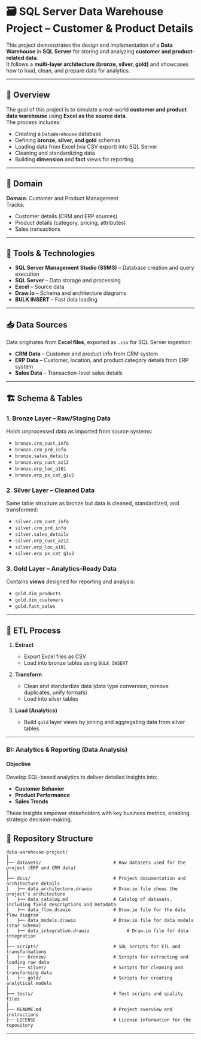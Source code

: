 # 🗃️ SQL Server Data Warehouse Project – Customer & Product Details

This project demonstrates the design and implementation of a **Data Warehouse** in **SQL Server** for storing and analyzing **customer and product-related data**.  
It follows a **multi-layer architecture (bronze, silver, gold)** and showcases how to load, clean, and prepare data for analytics.

---

## 📌 Overview
The goal of this project is to simulate a real-world **customer and product data warehouse** using **Excel as the source data**.  
The process includes:
- Creating a `DataWarehouse` database
- Defining **bronze, silver, and gold** schemas
- Loading data from Excel (via CSV export) into SQL Server
- Cleaning and standardizing data
- Building **dimension** and **fact** views for reporting

---

## 🏢 Domain
**Domain**: Customer and Product Management  
Tracks:
- Customer details (CRM and ERP sources)
- Product details (category, pricing, attributes)
- Sales transactions

---

## 🧰 Tools & Technologies
- **SQL Server Management Studio (SSMS)** – Database creation and query execution
- **SQL Server** – Data storage and processing
- **Excel** – Source data
- **Draw.io** – Schema and architecture diagrams
- **BULK INSERT** – Fast data loading

---

## 📥 Data Sources
Data originates from **Excel files**, exported as `.csv` for SQL Server ingestion:
- **CRM Data** – Customer and product info from CRM system
- **ERP Data** – Customer, location, and product category details from ERP system
- **Sales Data** – Transaction-level sales details

---

## 🏗️ Schema & Tables

### 1. **Bronze Layer** – Raw/Staging Data
Holds unprocessed data as imported from source systems:
- `bronze.crm_cust_info`
- `bronze.crm_prd_info`
- `bronze.sales_details`
- `bronze.erp_cust_az12`
- `bronze.erp_loc_a101`
- `bronze.erp_px_cat_g1v2`

### 2. **Silver Layer** – Cleaned Data
Same table structure as bronze but data is cleaned, standardized, and transformed:
- `silver.crm_cust_info`
- `silver.crm_prd_info`
- `silver.sales_details`
- `silver.erp_cust_az12`
- `silver.erp_loc_a101`
- `silver.erp_px_cat_g1v2`

### 3. **Gold Layer** – Analytics-Ready Data
Contains **views** designed for reporting and analysis:
- `gold.dim_products`
- `gold.dim_customers`
- `gold.fact_sales`

---

## 🔄 ETL Process

1. **Extract**  
   - Export Excel files as CSV  
   - Load into bronze tables using `BULK INSERT`

2. **Transform**  
   - Clean and standardize data (data type conversion, remove duplicates, unify formats)  
   - Load into silver tables

3. **Load (Analytics)**  
   - Build `gold` layer views by joining and aggregating data from silver tables

---

### BI: Analytics & Reporting (Data Analysis)

#### Objective
Develop SQL-based analytics to deliver detailed insights into:
- **Customer Behavior**
- **Product Performance**
- **Sales Trends**

These insights empower stakeholders with key business metrics, enabling strategic decision-making.  


## 📂 Repository Structure
```
data-warehouse-project/
│
├── datasets/                           # Raw datasets used for the project (ERP and CRM data)
│
├── docs/                               # Project documentation and architecture details
│   ├── data_architecture.drawio        # Draw.io file shows the project's architecture
│   ├── data_catalog.md                 # Catalog of datasets, including field descriptions and metadata
│   ├── data_flow.drawio                # Draw.io file for the data flow diagram
│   ├── data_models.drawio              # Draw.io file for data models (star schema)
|   ├── data_integration.drawio              # Draw.io file for data integration
│   
├── scripts/                            # SQL scripts for ETL and transformations
│   ├── bronze/                         # Scripts for extracting and loading raw data
│   ├── silver/                         # Scripts for cleaning and transforming data
│   ├── gold/                           # Scripts for creating analytical models
│
├── tests/                              # Test scripts and quality files
│
├── README.md                           # Project overview and instructions
├── LICENSE                             # License information for the repository
```
---

